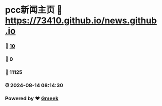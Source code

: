 # pcc新闻主页 :link: https://73410.github.io/news.github.io 
### :page_facing_up: [10](https://73410.github.io/news.github.io/tag.html) 
### :speech_balloon: 0 
### :hibiscus: 11125 
### :alarm_clock: 2024-08-14 08:14:30 
### Powered by :heart: [Gmeek](https://github.com/Meekdai/Gmeek)

